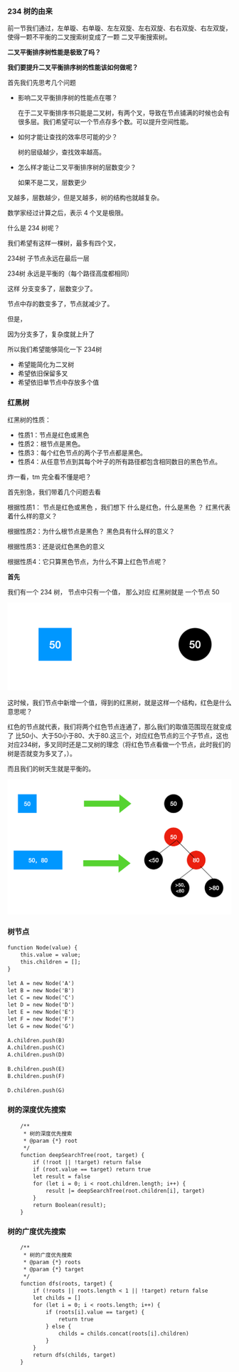 ### 234 树的由来

前一节我们通过，左单璇、右单璇、左左双旋、左右双旋、右右双旋、右左双旋，使得一颗不平衡的二叉搜索树变成了一颗 二叉平衡搜索树。

**二叉平衡排序树性能是极致了吗？**

**我们要提升二叉平衡排序树的性能该如何做呢？**



首先我们先思考几个问题

+ 影响二叉平衡排序树的性能点在哪？

  在于二叉平衡排序书只能是二叉树，有两个叉，导致在节点铺满的时候也会有很多层。我们希望可以一个节点存多个数。可以提升空间性能。

+ 如何才能让查找的效率尽可能的少？

  树的层级越少，查找效率越高。

+ 怎么样才能让二叉平衡排序树的层数变少？

  如果不是二叉，层数更少



叉越多，层数越少，但是叉越多，树的结构也就越复杂。

数学家经过计算之后，表示 4 个叉是极限。



什么是 234 树呢？

我们希望有这样一棵树，最多有四个叉，



234树 子节点永远在最后一层

234树 永远是平衡的（每个路径高度都相同）



这样 分支变多了，层数变少了。

节点中存的数变多了，节点就减少了。

但是，

因为分支多了，复杂度就上升了

所以我们希望能够简化一下 234树

+ 希望能简化为二叉树
+ 希望依旧保留多叉
+ 希望依旧单节点中存放多个值





### 红黑树

红黑树的性质：

+ 性质1：节点是红色或黑色
+ 性质2：根节点是黑色。
+ 性质3：每个红色节点的两个子节点都是黑色。
+ 性质4：从任意节点到其每个叶子的所有路径都包含相同数目的黑色节点。



炸一看，tm 完全看不懂是吧？

首先别急，我们带着几个问题去看

根据性质1： 节点是红色或黑色 ，我们想下 什么是红色，什么是黑色 ？ 红黑代表着什么样的意义？

根据性质2：为什么根节点是黑色？ 黑色具有什么样的意义？

根据性质3：还是说红色黑色的意义

根据性质4：它只算黑色节点，为什么不算上红色节点呢？



**首先**

我们有一个 234 树， 节点中只有一个值， 那么对应 红黑树就是 一个节点 50



![截屏2022-04-20 22.19.53](/Problem/picture/红黑树-1.png)

这时候，我们节点中新增一个值，得到的红黑树，就是这样一个结构，红色是什么意思呢？

红色的节点就代表，我们将两个红色节点连通了，那么我们的取值范围现在就变成了 比50小、大于50小于80、大于80.这三个，对应红色节点的三个子节点，这也对应234树，多叉同时还是二叉树的理念（将红色节点看做一个节点，此时我们的树是否就变为多叉了，）。

而且我们的树天生就是平衡的。

![截屏2022-04-20 22.26.15](/Problem/picture/红黑树-2.png)


### 树节点
```
function Node(value) {
    this.value = value;
    this.children = [];
}

let A = new Node('A')
let B = new Node('B')
let C = new Node('C')
let D = new Node('D')
let E = new Node('E')
let F = new Node('F')
let G = new Node('G')

A.children.push(B)
A.children.push(C)
A.children.push(D)

B.children.push(E)
B.children.push(F)

D.children.push(G)
```

### 树的深度优先搜索
```
    /**
     * 树的深度优先搜索
     * @param {*} root 
     */
    function deepSearchTree(root, target) {
        if (!root || !target) return false
        if (root.value == target) return true
        let result = false
        for (let i = 0; i < root.children.length; i++) {
            result |= deepSearchTree(root.children[i], target)
        }
        return Boolean(result);
    }
```


### 树的广度优先搜索
```
    /**
     * 树的广度优先搜索
     * @param {*} roots 
     * @param {*} target 
     */
    function dfs(roots, target) {
        if (!roots || roots.length < 1 || !target) return false
        let childs = []
        for (let i = 0; i < roots.length; i++) {
            if (roots[i].value == target) {
                return true
            } else {
                childs = childs.concat(roots[i].children)
            }
        }
        return dfs(childs, target)
    }
```
